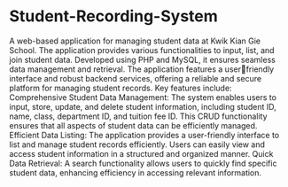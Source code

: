 # Student-Recording-System

A web-based application for managing student data at Kwik Kian Gie School. The application provides various functionalities to input, list, and
join student data. Developed using PHP and MySQL, it ensures seamless data management and retrieval. The application features a userfriendly interface and robust backend services, offering a reliable and secure platform for managing student records.
Key features include:
Comprehensive Student Data Management: The system enables users to input, store, update, and delete student information, including
student ID, name, class, department ID, and tuition fee ID. This CRUD functionality ensures that all aspects of student data can be
efficiently managed.
Efficient Data Listing: The application provides a user-friendly interface to list and manage student records efficiently. Users can easily
view and access student information in a structured and organized manner.
Quick Data Retrieval: A search functionality allows users to quickly find specific student data, enhancing efficiency in accessing relevant
information.
